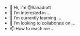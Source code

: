 - 👋 Hi, I’m @Sanadraft
- 👀 I’m interested in ...
- 🌱 I’m currently learning ...
- 💞️ I’m looking to collaborate on ...
- 📫 How to reach me ...

<!---
Sanadraft/Sanadraft is a ✨ special ✨ repository because its `README.md` (this file) appears on your GitHub profile.
You can click the Preview link to take a look at your changes.
--->
